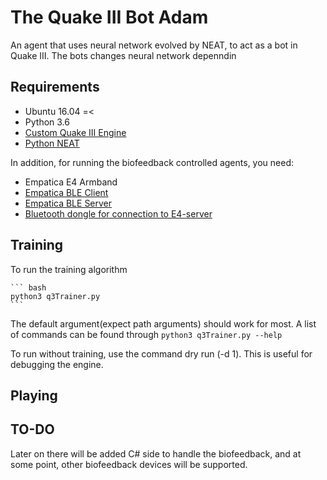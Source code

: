 # The Quake III Bot Adam
An agent that uses neural network evolved by NEAT, to act as a bot in Quake III. The bots changes neural network depenndin

## Requirements

- Ubuntu 16.04 =<
- Python 3.6
- [Custom Quake III Engine](https://github.com/Botched135/ioq3)
- [Python NEAT](http://neat-python.readthedocs.io/en/latest/installation.html)

In addition, for running the biofeedback controlled agents, you need:

- Empatica E4 Armband
- [Empatica BLE Client](https://github.com/empatica/ble-client-windows)
- [Empatica BLE Server](http://developer.empatica.com/windows-ble-server.html)
- [Bluetooth dongle for connection to E4-server](https://www.silabs.com/products/wireless/bluetooth/bluetooth-low-energy-modules/bled112-bluetooth-smart-dongle)


## Training

To run the training algorithm 

	``` bash
	python3 q3Trainer.py
	```

The default argument(expect path arguments) should work for most. A list of commands can be found through `python3 q3Trainer.py --help`

To run without training, use the command dry run (-d 1). This is useful for debugging the engine.


## Playing

## TO-DO

Later on there will be added C# side to handle the biofeedback, and at some point, other biofeedback devices will be supported.